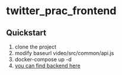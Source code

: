 # twitter_prac_frontend

## Quickstart
1. clone the project
2. modify baseurl video/src/common/api.js 
3. docker-compose up -d
4. [you can find backend here](https://github.com/Timmy0618/twitter_prac/tree/main)
